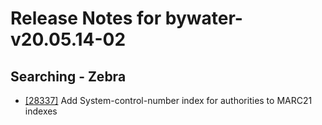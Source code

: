 
# Release Notes for bywater-v20.05.14-02

## Searching - Zebra

- [[28337]](http://bugs.koha-community.org/bugzilla3/show_bug.cgi?id=28337) Add System-control-number index for authorities to MARC21 indexes


